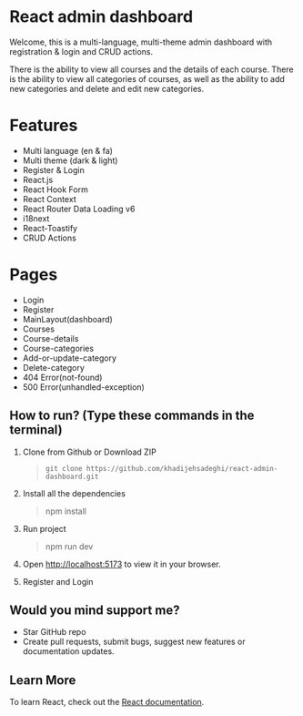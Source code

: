 # React admin dashboard

Welcome, this is a multi-language, multi-theme admin dashboard with registration & login and CRUD actions.

There is the ability to view all courses and the details of each course. There is the ability to view all categories of courses, as well as the ability to add new categories and delete and edit new categories.


# Features

* Multi language (en & fa)
* Multi theme (dark & light)
* Register & Login
* React.js
* React Hook Form
* React Context
* React Router Data Loading v6
* i18next
* React-Toastify
* CRUD Actions

# Pages

* Login
* Register
* MainLayout(dashboard)
* Courses
* Course-details
* Course-categories
* Add-or-update-category
* Delete-category
* 404 Error(not-found)
* 500 Error(unhandled-exception)


## How to run? (Type these commands in the terminal)

1. Clone from Github or Download ZIP

   > `git clone https://github.com/khadijehsadeghi/react-admin-dashboard.git`

2. Install all the dependencies

   > npm install

3. Run project 

   > npm run dev
  
4. Open [http://localhost:5173](http://localhost:5173) to view it in your browser.
5. Register and Login

## Would you mind support me?

* Star GitHub repo
* Create pull requests, submit bugs, suggest new features or documentation updates.

## Learn More

To learn React, check out the [React documentation](https://reactjs.org/).
